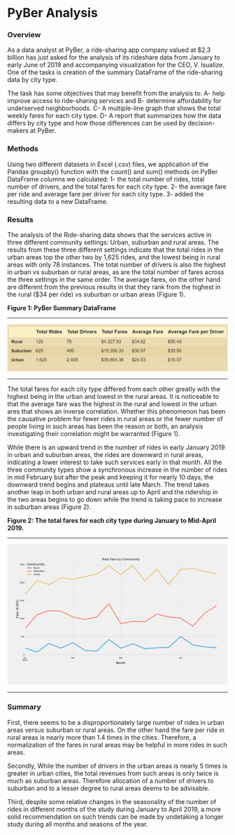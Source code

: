# PyBer Analysis 

### Overview 
As a data analyst at PyBer, a ride-sharing app company valued at $2.3 billion has just asked for the analysis of its rideshare data from January to early June of 2019 and accompanying visualization for the CEO, V. Isualize. One of the tasks is creation of the summary DataFrame of the ride-sharing data by city type. 

The task has some objectives that may benefit from the analysis to:
  A-	help improve access to ride-sharing services and 
  B-	determine affordability for underserved neighborhoods.
  C-	A multiple-line graph that shows the total weekly fares for each city type. 
  D-	A report that summarizes how the data differs by city type and how those differences can be used by decision-makers at PyBer.


### Methods
Using two different datasets in Excel (.csv) files, we application of the Pandas groupby() function with the count() and sum() methods on PyBer DataFrame columns we calculated:
  1- the total number of rides, total number of drivers, and the total fares for each city type. 
  2- the average fare per ride and average fare per driver for each city type. 
  3- added the resulting data to a new DataFrame.

### Results
The analysis of the Ride-sharing data shows that the services active in three different community settings: Urban, suburban and rural areas. The results from these three different settings indicate that the total rides in the urban areas top the other two by 1,625 rides, and the lowest being in rural areas with only 78 instances. The total number of drivers is also the highest in urban vs suburban or rural areas, as are the total number of fares across the three settings in the same order. The average fares, on the other hand are different from the previous results in that they rank from the highest in the rural ($34 per ride) vs suburban or urban areas (Figure 1).  

**Figure 1: PyBer Summary DataFrame**

---------------
![Fig-0-1-PyBer-summary-DataFrame.png](https://github.com/BHashemi2021/PyBer_Analysis/blob/main/analysis/Fig-0-1-PyBer-summary-DataFrame.png)

----------------

The total fares for each city type differed from each other greatly with the highest being in the urban and lowest in the rural areas. It is noticeable to that the average fare was the highest in the rural and lowest in the urban ares that shows an inverse correlation. Whether this phenomenon has been the causative problem for fewer rides in rural areas or the fewer number of people living in such areas has been the reason or both, an analysis investigating their correlation might be warranted (Figure 1).

While there is an upward trend in the number of rides in early January 2019 in urban and suburban areas, the rides are downward in rural areas, indicating a lower interest to take such services early in that month. All the three community types show a synchronous increase in the number of rides in mid February but after the peak and keeping it for nearly 10 days, the downward trend begins and plateaus until late March. The trend takes another leap in both urban and rural areas up to April and the ridership in the two areas begins to go down while the trend is taking pace to increase in suburban areas (Figure 2).


**Figure 2: The total fares for each city type during January to Mid-April 2019.**

--------------------------
![Fig8.png](https://github.com/BHashemi2021/PyBer_Analysis/blob/main/analysis/Fig8.png)

--------------------------


### Summary
First, there seems to be a disproportionately large number of rides in urban areas versus suburban or rural areas. On the other hand the fare per ride in rural areas is nearly more than 1.4 times in the cities. Therefore, a normalization of the fares in rural areas may be helpful in more rides in such areas. 

Secondly, While the number of drivers in the urban areas is nearly 5 times is greater in urban cities, the total revenues from such areas is only twice is much as suburban areas. Therefore allocation of a number of drivers to suburban and to a lesser degree to rural areas deems to be advisable. 

Third, despite some relative changes in the seasonality of the number of rides in different months of the study during January to April 2019, a more solid recommendation on such trends can be made by undetaking a longer study during all months and seasons of the year. 

 

 






